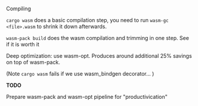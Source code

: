 Compiling

`cargo wasm` does a basic compilation step, you need to run `wasm-gc <file>.wasm` to shrink it down afterwards.

`wasm-pack build` does the wasm compilation and trimming in one step. See if it is worth it

Deep optimization: use wasm-opt.
Produces around additional 25% savings on top of wasm-pack.

(Note `cargo wasm` fails if we use wasm_bindgen decorator... )

**TODO**

Prepare wasm-pack and wasm-opt pipeline for "productivication"
